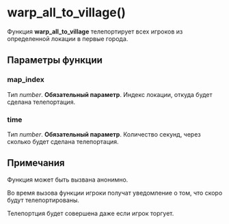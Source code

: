 # warp_all_to_village()
Функция **warp_all_to_village** телепортирует всех игроков из определенной локации в первые города.

## Параметры функции
### map_index
Тип *number*. **Обязательный параметр**. Индекс локации, откуда будет сделана телепортация.

### time
Тип *number*. **Обязательный параметр**. Количество секунд, через сколько будет сделана телепортация.

## Примечания
Функция может быть вызвана анонимно.

Во время вызова функции игроки получат уведомление о том, что скоро будут телепортированы.

Телепортция будет совершена даже если игрок торгует.